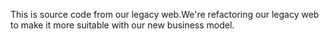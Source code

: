 This is source code from our legacy web.We're refactoring our legacy web to make it more suitable with our new business model.